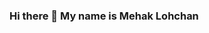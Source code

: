 ### Hi there 👋 My name is Mehak Lohchan

<!--
**ml703852/ml703852** is a ✨ _special_ ✨ repository because its `README.md` (this file) appears on your GitHub profile.

 🔭 I’m currently majoring in Computer Science at Riverside City College.
 🌱 I’m currently learning Data Structures and Algorithms and Windows Presentation Foundation (WPF)/C#. 
 📫 How to reach me: mehaklohchan@gmail.com
 😄 Pronouns: She/Her
